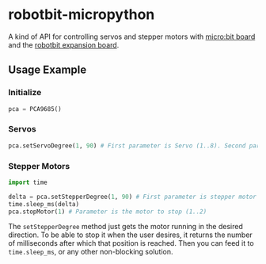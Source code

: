# robotbit-micropython

A kind of API for controlling servos and stepper motors with [micro:bit board](https://microbit.org/) and the [robotbit expansion board](https://www.kittenbot.cc/products/robotbit-robotics-expansion-board-for-micro-bit).

## Usage Example

### Initialize
```python
pca = PCA9685()
```

### Servos

```python
pca.setServoDegree(1, 90) # First parameter is Servo (1..8). Second parameter is angle in degrees (0..180).
```

### Stepper Motors

```python
import time

delta = pca.setStepperDegree(1, 90) # First parameter is stepper motor (1..2). Second parameter is angle in degrees (-360..360).
time.sleep_ms(delta)
pca.stopMotor(1) # Parameter is the motor to stop (1..2)
```

The `setStepperDegree` method just gets the motor running in the desired direction.
To be able to stop it when the user desires, it returns the number of milliseconds after which that position is reached. Then you can feed it to
`time.sleep_ms`, or any other non-blocking solution.
